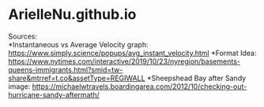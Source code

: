 # ArielleNu.github.io
Sources:<br>
*Instantaneous vs Average Velocity graph: https://www.simply.science/popups/avg_instant_velocity.html
*Format Idea: https://www.nytimes.com/interactive/2019/10/23/nyregion/basements-queens-immigrants.html?smid=tw-share&mtrref=t.co&assetType=REGIWALL
*Sheepshead Bay after Sandy image: https://michaelwtravels.boardingarea.com/2012/10/checking-out-hurricane-sandy-aftermath/
